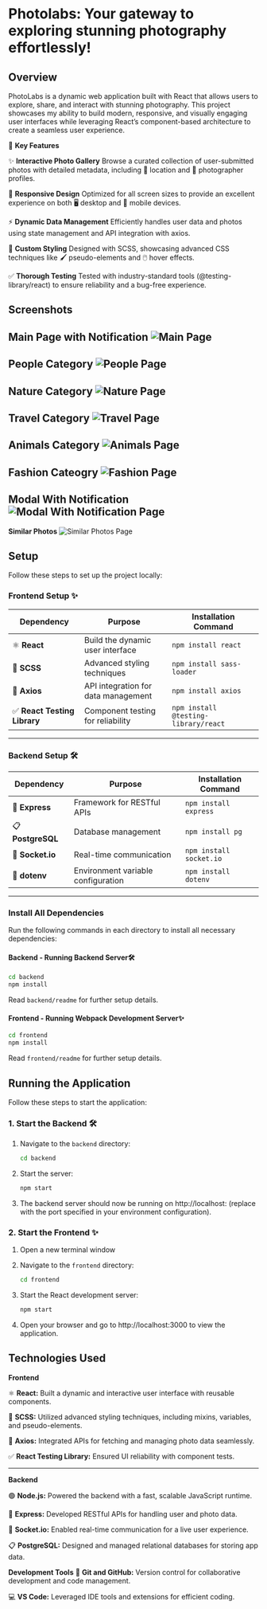 # Photolabs: Your gateway to exploring stunning photography effortlessly!

## **Overview**

PhotoLabs is a dynamic web application built with React that allows users to explore, share, and interact with stunning photography. This project showcases my ability to build modern, responsive, and visually engaging user interfaces while leveraging React’s component-based architecture to create a seamless user experience.

🌟 **Key Features**

✨ **Interactive Photo Gallery**
Browse a curated collection of user-submitted photos with detailed metadata, including 📍 location and 👤 photographer profiles.


📱 **Responsive Design**
Optimized for all screen sizes to provide an excellent experience on both 🖥️ desktop and 📲 mobile devices.


⚡ **Dynamic Data Management**
Efficiently handles user data and photos using state management and API integration with axios.


🎨 **Custom Styling**
Designed with SCSS, showcasing advanced CSS techniques like 🖌️ pseudo-elements and 🖱️ hover effects.


✅ **Thorough Testing**
Tested with industry-standard tools (@testing-library/react) to ensure reliability and a bug-free experience.


## **Screenshots**

**Main Page with Notification**
![Main Page](screenshots/Main_Page_Notification.png)
---
**People Category**
![People Page](screenshots/People.png)
---
**Nature Category**
![Nature Page](screenshots/Nature.png)
---
**Travel Category**
![Travel Page](screenshots/Travel.png)
---
**Animals Category**
![Animals Page](screenshots/Animals.png)
---
**Fashion Cateogry**
![Fashion Page](screenshots/Fashion.png)
---
**Modal With Notification**
![Modal With Notification Page](screenshots/Modal_With_Notification.png)
---
**Similar Photos**
![Similar Photos Page](screenshots/Similar_Photos.png)


## **Setup**

Follow these steps to set up the project locally:

### **Frontend Setup** ✨  
| **Dependency**        | **Purpose**                              | **Installation Command**        |
|-----------------------|------------------------------------------|----------------------------------|
| ⚛️ **React**          | Build the dynamic user interface         | `npm install react`             |
| 🎨 **SCSS**           | Advanced styling techniques              | `npm install sass-loader`       |
| 🔗 **Axios**          | API integration for data management      | `npm install axios`             |
| ✅ **React Testing Library** | Component testing for reliability | `npm install @testing-library/react` |

---

### **Backend Setup** 🛠️  
| **Dependency**        | **Purpose**                              | **Installation Command**        |
|-----------------------|------------------------------------------|----------------------------------|
| 🚀 **Express**        | Framework for RESTful APIs               | `npm install express`           |
| 📋 **PostgreSQL**     | Database management                      | `npm install pg`                |
| 📡 **Socket.io**      | Real-time communication                  | `npm install socket.io`         |
| 🔐 **dotenv**         | Environment variable configuration       | `npm install dotenv`            |

---

### **Install All Dependencies**

Run the following commands in each directory to install all necessary dependencies:


#### **Backend - Running Backend Server**🛠️

```sh
cd backend
npm install
```
Read `backend/readme` for further setup details.


#### **Frontend - Running Webpack Development Server**✨

```sh
cd frontend
npm install
```
Read `frontend/readme` for further setup details.

## **Running the Application**

Follow these steps to start the application:

### **1. Start the Backend** 🛠️
1. Navigate to the `backend` directory:
   ```bash
   cd backend

2. Start the server:
    ```bash
    npm start
    ```
3. The backend server should now be running on http://localhost:<port> (replace <port> with the port specified in your environment configuration).

### **2. Start the Frontend** ✨
1. Open a new terminal window

2. Navigate to the `frontend` directory:
   ```bash
   cd frontend

3. Start the React development server:
   ```bash
   npm start
   ```

4. Open your browser and go to http://localhost:3000 to view the application.


## Technologies Used

**Frontend**

⚛️ **React:** Built a dynamic and interactive user interface with reusable components.


🎨 **SCSS:** Utilized advanced styling techniques, including mixins, variables, and pseudo-elements.


🔗 **Axios:** Integrated APIs for fetching and managing photo data seamlessly.


✅ **React Testing Library:** Ensured UI reliability with component tests.


---


**Backend**

🟢 **Node.js:** Powered the backend with a fast, scalable JavaScript runtime.


🚀 **Express:** Developed RESTful APIs for handling user and photo data.


📡 **Socket.io:** Enabled real-time communication for a live user experience.


📋 **PostgreSQL:** Designed and managed relational databases for storing app data.


**Development Tools**
🔧 **Git and GitHub:** Version control for collaborative development and code management.


💻 **VS Code:** Leveraged IDE tools and extensions for efficient coding.
      


